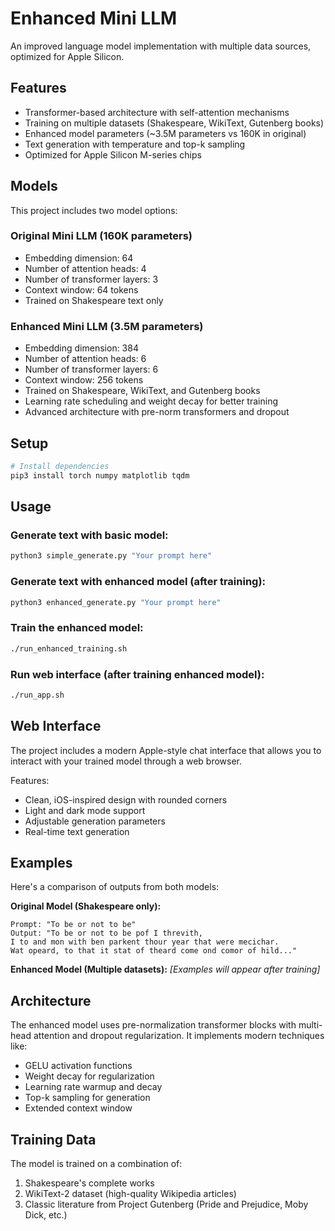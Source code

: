 # Enhanced Mini LLM

An improved language model implementation with multiple data sources, optimized for Apple Silicon.

## Features

- Transformer-based architecture with self-attention mechanisms
- Training on multiple datasets (Shakespeare, WikiText, Gutenberg books)
- Enhanced model parameters (~3.5M parameters vs 160K in original)
- Text generation with temperature and top-k sampling
- Optimized for Apple Silicon M-series chips

## Models

This project includes two model options:

### Original Mini LLM (160K parameters)
- Embedding dimension: 64
- Number of attention heads: 4
- Number of transformer layers: 3
- Context window: 64 tokens
- Trained on Shakespeare text only

### Enhanced Mini LLM (3.5M parameters)
- Embedding dimension: 384
- Number of attention heads: 6
- Number of transformer layers: 6
- Context window: 256 tokens
- Trained on Shakespeare, WikiText, and Gutenberg books
- Learning rate scheduling and weight decay for better training
- Advanced architecture with pre-norm transformers and dropout

## Setup

```bash
# Install dependencies
pip3 install torch numpy matplotlib tqdm
```

## Usage

### Generate text with basic model:
```bash
python3 simple_generate.py "Your prompt here"
```

### Generate text with enhanced model (after training):
```bash
python3 enhanced_generate.py "Your prompt here"
```

### Train the enhanced model:
```bash
./run_enhanced_training.sh
```

### Run web interface (after training enhanced model):
```bash
./run_app.sh
```

## Web Interface

The project includes a modern Apple-style chat interface that allows you to interact with your trained model through a web browser.

Features:
- Clean, iOS-inspired design with rounded corners
- Light and dark mode support
- Adjustable generation parameters
- Real-time text generation

## Examples

Here's a comparison of outputs from both models:

**Original Model (Shakespeare only):**
```
Prompt: "To be or not to be"
Output: "To be or not to be pof I threvith,
I to and mon with ben parkent thour year that were mecichar.
Wat opeard, to that it stat of theard come ond comor of hild..."
```

**Enhanced Model (Multiple datasets):**
*[Examples will appear after training]*

## Architecture

The enhanced model uses pre-normalization transformer blocks with multi-head attention and dropout regularization. It implements modern techniques like:

- GELU activation functions
- Weight decay for regularization
- Learning rate warmup and decay
- Top-k sampling for generation
- Extended context window

## Training Data

The model is trained on a combination of:
1. Shakespeare's complete works
2. WikiText-2 dataset (high-quality Wikipedia articles)
3. Classic literature from Project Gutenberg (Pride and Prejudice, Moby Dick, etc.)